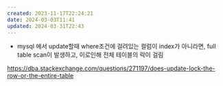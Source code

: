 ```yaml
---
created: 2023-11-17T22:24:21
date: 2024-03-03T11:41
updated: 2024-03-31T22:43
---
```

- mysql 에서 update할때 where조건에 걸려있는 컬럼이 index가 아니라면, full table scan이 발생하고, 이로인해 전체 테이블의 락이 걸림



https://dba.stackexchange.com/questions/271197/does-update-lock-the-row-or-the-entire-table